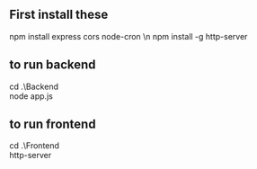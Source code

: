 First install these
--------------------------
npm install express cors node-cron \n
npm install -g http-server

to run backend
-----------------
cd .\Backend\
node app.js



to run frontend
-------------------
cd .\Frontend\
http-server
